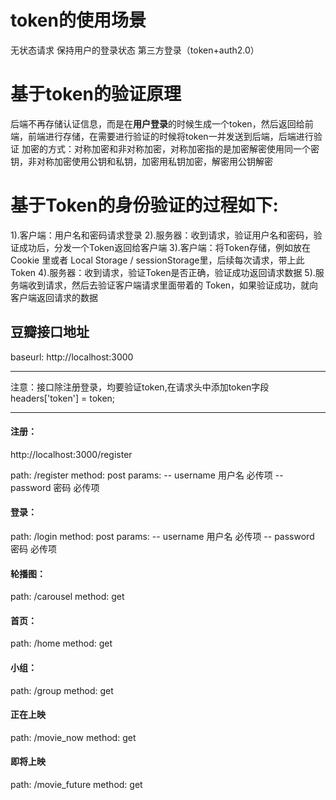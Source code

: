 # token的使用场景

无状态请求
保持用户的登录状态
第三方登录（token+auth2.0）

# 基于token的验证原理

后端不再存储认证信息，而是在**用户登录**的时候生成一个token，然后返回给前端，前端进行存储，在需要进行验证的时候将token一并发送到后端，后端进行验证
加密的方式：对称加密和非对称加密，对称加密指的是加密解密使用同一个密钥，非对称加密使用公钥和私钥，加密用私钥加密，解密用公钥解密

# 基于Token的身份验证的过程如下:

1).客户端：用户名和密码请求登录
2).服务器：收到请求，验证用户名和密码，验证成功后，分发一个Token返回给客户端
3).客户端：将Token存储，例如放在 Cookie 里或者 Local Storage / sessionStorage里，后续每次请求，带上此Token 
4).服务器：收到请求，验证Token是否正确，验证成功返回请求数据
5).服务端收到请求，然后去验证客户端请求里面带着的 Token，如果验证成功，就向客户端返回请求的数据

## 豆瓣接口地址 

baseurl:  http://localhost:3000  

------

注意：接口除注册登录，均要验证token,在请求头中添加token字段
headers['token'] = token; 

------



#### 注册： 
  http://localhost:3000/register

  path: /register
  method: post
  params: 
    -- username 用户名 必传项
    -- password 密码  必传项

#### 登录：

  path: /login
  method: post 
  params: 
    -- username 用户名   必传项
    -- password 密码   必传项

#### 轮播图：

  path: /carousel
  method: get

#### 首页：

  path: /home
  method: get

#### 小组：

  path: /group
  method: get

#### 正在上映

  path: /movie_now
  method: get


####  即将上映
  path: /movie_future
  method: get

